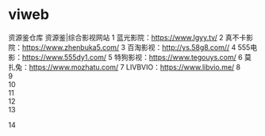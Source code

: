 # viweb
资源鉴仓库
资源鉴|综合影视网站
1		蓝光影院：https://www.lgyy.tv/
2		真不卡影院：https://www.zhenbuka5.com/
3		百淘影视：http://ys.58g8.com//
4		555电影：https://www.555dy1.com/
5		特狗影视：https://www.tegouys.com/
6		莫扎兔：https://www.mozhatu.com/
7		LIVBVIO：https://www.libvio.me/
8		
9		
10		
11		
12		
13		

14		
